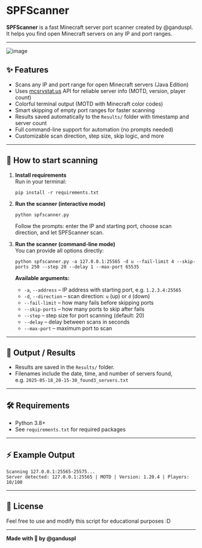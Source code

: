 # SPFScanner

**SPFScanner** is a fast Minecraft server port scanner created by @ganduspl.  
It helps you find open Minecraft servers on any IP and port ranges.

---
![image](https://github.com/user-attachments/assets/1dc52adf-bcb0-48a2-938e-0908ef8f4b71)

## ✨ Features

- Scans any IP and port range for open Minecraft servers (Java Edition)
- Uses [mcsrvstat.us](https://api.mcsrvstat.us/) API for reliable server info (MOTD, version, player count)
- Colorful terminal output (MOTD with Minecraft color codes)
- Smart skipping of empty port ranges for faster scanning
- Results saved automatically to the `Results/` folder with timestamp and server count
- Full command-line support for automation (no prompts needed)
- Customizable scan direction, step size, skip logic, and more

---

## 🚀 How to start scanning

1. **Install requirements**  
   Run in your terminal:
   ```
   pip install -r requirements.txt
   ```

2. **Run the scanner (interactive mode)**
   ```
   python spfscanner.py
   ```
   Follow the prompts: enter the IP and starting port, choose scan direction, and let SPFScanner scan.

3. **Run the scanner (command-line mode)**  
   You can provide all options directly:
   ```
   python spfscanner.py -a 127.0.0.1:25565 -d u --fail-limit 4 --skip-ports 250 --step 20 --delay 1 --max-port 65535
   ```
   **Available arguments:**
   - `-a`, `--address` – IP address with starting port, e.g. `1.2.3.4:25565`
   - `-d`, `--direction` – scan direction: `u` (up) or `d` (down)
   - `--fail-limit` – how many fails before skipping ports
   - `--skip-ports` – how many ports to skip after fails
   - `--step` – step size for port scanning (default: 20)
   - `--delay` – delay between scans in seconds
   - `--max-port` – maximum port to scan

---

## 📁 Output / Results

- Results are saved in the `Results/` folder.
- Filenames include the date, time, and number of servers found,  
  e.g. `2025-05-18_20-15-30_found3_servers.txt`

---

## 🛠️ Requirements

- Python 3.8+
- See `requirements.txt` for required packages

---

## ⚡ Example Output

```
Scanning 127.0.0.1:25565-25575...
Server detected: 127.0.0.1:25565 | MOTD | Version: 1.20.4 | Players: 10/100
```

---

## 📜 License

Feel free to use and modify this script for educational purposes :D

---

**Made with 💖 by @ganduspl**
